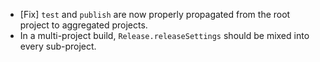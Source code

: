  * \[Fix\] `test` and `publish` are now properly propagated from the root project to aggregated projects.
 * In a multi-project build, `Release.releaseSettings` should be mixed into every sub-project.
